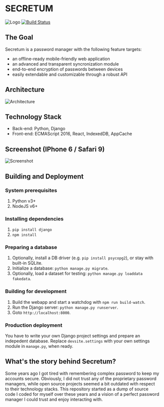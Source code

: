 # SECRETUM
![Logo](https://i.imgur.com/kHfcW4r.png)
[![Build Status](https://travis-ci.org/equalsdanny/secretum.svg?branch=master)](https://travis-ci.org/equalsdanny/secretum)

## The Goal
Secretum is a password manager with the following feature targets:
* an offline-ready mobile-friendly web application
* an advanced and transparent syncronization module
* end-to-end encryption of passwords between devices
* easily extendable and customizable through a robust API

## Architecture
![Architecture](https://i.imgur.com/Wkr92XP.png?1)

## Technology Stack
* Back-end: Python, Django
* Front-end: ECMAScript 2016, React, IndexedDB, AppCache

## Screenshot (IPhone 6 / Safari 9)
![Screenshot](https://i.imgur.com/rdzx735.png)

## Building and Deployment
### System prerequisites
1. Python v3+
2. NodeJS v6+

### Installing dependencies
1. `pip install django`
2. `npm install`

### Preparing a database
1. Optionally, install a DB driver (e.g. `pip install psycopg2`), or stay with built-in SQLite.
2. Initialize a database: `python manage.py migrate`.
3. Optionally, load a dataset for testing: `python manage.py loaddata fakedata`.

### Building for development
1. Build the webapp and start a watchdog with `npm run build-watch`.
2. Run the Django server: `python manage.py runserver`.
3. Goto `http://localhost:8000`.

### Production deployment
You have to write your own Django project settings and prepare an indepedent database.
Replace `devsite.settings` with your own settings module in `manage.py`, when ready.

## What's the story behind Secretum?
Some years ago I got tired with remembering complex password to keep my accounts secure. Obviously, I did not trust any of the proprietary password managers, while open source projects seemed a bit outdated with respect to their technology stacks. This repository
started as a dump of source code I coded for myself over these years and a vision of a perfect password manager I could trust and enjoy interacting with.
